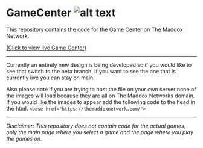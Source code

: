 # GameCenter ![alt text](https://themaddoxnetwork.com/static/images/favicons/favicon-32x32.png?ver=1632180806 "The Maddox Network Logo") 

This repository contains the code for the Game Center on The Maddox Network.

[(Click to view live Game Center)](https://themaddoxnetwork.com/games)

***

Currently an entirely new design is being developed so if you would like to see that switch to the beta branch. If you want to see the one that is currently live you can stay on main.

Also please note if you are trying to host the file on your own server none of the images will load because they are all on The Maddox Networks domain. If you would like the images to appear add the following code to the head in the html. `<base href="https://themaddoxnetwork.com/">`
***

*Disclaimer: This repository does not contain code for the actual games, only the main page where you select a game and the page where you play the games on.*
